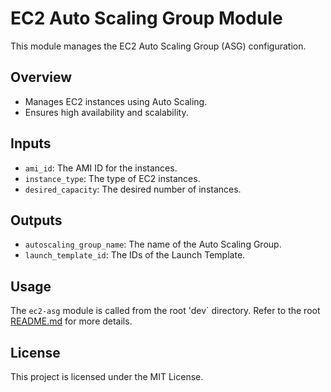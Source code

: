# EC2 Auto Scaling Group Module

This module manages the EC2 Auto Scaling Group (ASG) configuration.

## Overview

- Manages EC2 instances using Auto Scaling.
- Ensures high availability and scalability.

## Inputs

- `ami_id`: The AMI ID for the instances.
- `instance_type`: The type of EC2 instances.
- `desired_capacity`: The desired number of instances.

## Outputs

- `autoscaling_group_name`: The name of the Auto Scaling Group.
- `launch_template_id`: The IDs of the Launch Template.

## Usage

The `ec2-asg` module is called from the root 'dev` directory. Refer to the root [README.md](../../README.md) for more details.

## License

This project is licensed under the MIT License.

